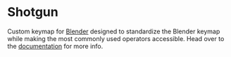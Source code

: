 # Shotgun
Custom keymap for [Blender](http://blender.org/) designed to standardize the Blender keymap while making the most
commonly used operators accessible. Head over to the [documentation](http://shotgun.readthedocs.io) for more info.
